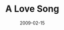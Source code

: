 ---
layout: music 
title: "A Love Song"
date: 2009-02-15 
description: "Love/Sex"
audio: "http://s3.amazonaws.com/crossroads-media/music/audio/ALoveSong.mp3"
audio-duration: "05:10"
src: "http://s3.amazonaws.com/crossroads-media/images/ALoveSongSML.jpg"
---